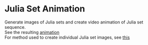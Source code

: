# Julia Set Animation
Generate images of Julia sets and create video animation of Julia set sequence. \
See the resulting [animation](https://www.youtube.com/watch?v=xrxp-0CHZGM) \
For method used to create individual Julia set images, see [this](https://scipython.com/book/chapter-7-matplotlib/problems/p72/the-julia-set)
